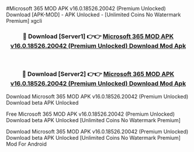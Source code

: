 #Microsoft 365 MOD APK v16.0.18526.20042 (Premium Unlocked) Download [APK-MOD] - APK Unlocked - [Unlimited Coins No Watermark Premium] xgcli



<div align="center">

<h3>🔴 Download [Server1] 👉👉 <a href="https://momento.my/?title=Microsoft_365_MOD_APK_v16.0.18526.20042_(Premium_Unlocked)_Download">Microsoft 365 MOD APK v16.0.18526.20042 (Premium Unlocked) Download Mod Apk</a></h3><br>

<h3>🔴 Download [Server2] 👉👉 <a href="https://momento.my/?title=Microsoft_365_MOD_APK_v16.0.18526.20042_(Premium_Unlocked)_Download">Microsoft 365 MOD APK v16.0.18526.20042 (Premium Unlocked) Download Mod Apk</a></h3>
</div>



Download Microsoft 365 MOD APK v16.0.18526.20042 (Premium Unlocked) Download beta APK Unlocked

Free Microsoft 365 MOD APK v16.0.18526.20042 (Premium Unlocked) Download beta APK Unlocked [Unlimited Coins No Watermark Premium]

Download Microsoft 365 MOD APK v16.0.18526.20042 (Premium Unlocked) Download beta APK Unlocked [Unlimited Coins No Watermark Premium] Mod For Android

